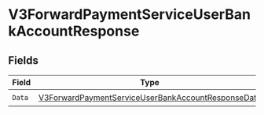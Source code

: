 # V3ForwardPaymentServiceUserBankAccountResponse


## Fields

| Field                                                                                                                               | Type                                                                                                                                | Required                                                                                                                            | Description                                                                                                                         |
| ----------------------------------------------------------------------------------------------------------------------------------- | ----------------------------------------------------------------------------------------------------------------------------------- | ----------------------------------------------------------------------------------------------------------------------------------- | ----------------------------------------------------------------------------------------------------------------------------------- |
| `Data`                                                                                                                              | [V3ForwardPaymentServiceUserBankAccountResponseData](../../Models/Components/V3ForwardPaymentServiceUserBankAccountResponseData.md) | :heavy_check_mark:                                                                                                                  | N/A                                                                                                                                 |